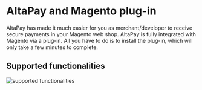 # AltaPay and Magento plug-in

AltaPay has made it much easier for you as merchant/developer to receive secure payments in your Magento
web shop. AltaPay is fully integrated with Magento via a plug-in. All you have to do is to install the plug-in,
which will only take a few minutes to complete.

## Supported functionalities
![supported functionalities](https://cloud.githubusercontent.com/assets/17084032/12911011/a62ad386-cf0f-11e5-9893-0f791124248e.png)

